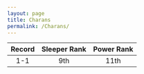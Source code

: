 ```yaml
---
layout: page
title: Charans
permalink: /Charans/
---
```


Record | Sleeper Rank | Power Rank               
:--: | :--: | :--:
1-1 | 9th | 11th   
